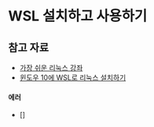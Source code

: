 # WSL 설치하고 사용하기
## 참고 자료
- [가장 쉬운 리눅스 강좌](https://www.youtube.com/watch?v=tPWBF13JIVk)
- [윈도우 10에 WSL로 리눅스 설치하기](https://www.yalco.kr/_01_install_wsl/)
#### 에러 
- []

